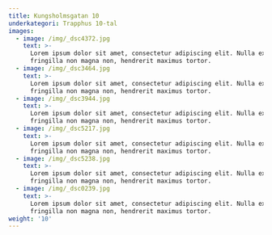 ```yaml
---
title: Kungsholmsgatan 10
underkategori: Trapphus 10-tal
images:
  - image: /img/_dsc4372.jpg
    text: >-
      Lorem ipsum dolor sit amet, consectetur adipiscing elit. Nulla ex erat,
      fringilla non magna non, hendrerit maximus tortor.
  - image: /img/_dsc3464.jpg
    text: >-
      Lorem ipsum dolor sit amet, consectetur adipiscing elit. Nulla ex erat,
      fringilla non magna non, hendrerit maximus tortor.
  - image: /img/_dsc3944.jpg
    text: >-
      Lorem ipsum dolor sit amet, consectetur adipiscing elit. Nulla ex erat,
      fringilla non magna non, hendrerit maximus tortor.
  - image: /img/_dsc5217.jpg
    text: >-
      Lorem ipsum dolor sit amet, consectetur adipiscing elit. Nulla ex erat,
      fringilla non magna non, hendrerit maximus tortor.
  - image: /img/_dsc5238.jpg
    text: >-
      Lorem ipsum dolor sit amet, consectetur adipiscing elit. Nulla ex erat,
      fringilla non magna non, hendrerit maximus tortor.
  - image: /img/_dsc0239.jpg
    text: >-
      Lorem ipsum dolor sit amet, consectetur adipiscing elit. Nulla ex erat,
      fringilla non magna non, hendrerit maximus tortor.
weight: '10'
---
```


